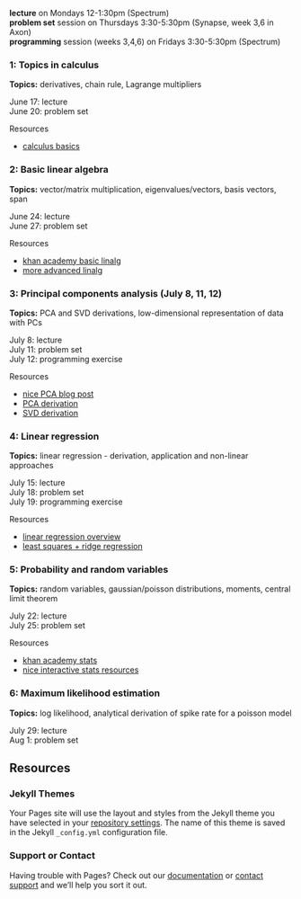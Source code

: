 **lecture** on Mondays 12-1:30pm (Spectrum)\
**problem set** session on Thursdays 3:30-5:30pm (Synapse, week 3,6 in Axon)\
**programming** session (weeks 3,4,6) on Fridays 3:30-5:30pm (Spectrum)

### 1: Topics in calculus

**Topics:** derivatives, chain rule, Lagrange multipliers

June 17: lecture</br>
June 20: problem set

Resources
- [calculus basics](https://www.youtube.com/user/patrickJMT)

### 2: Basic linear algebra

**Topics:** vector/matrix multiplication, eigenvalues/vectors, basis vectors, span

June 24: lecture\
June 27: problem set

Resources
- [khan academy basic linalg](https://www.khanacademy.org/math/linear-algebra/vectors-and-spaces)
- [more advanced linalg](https://ocw.mit.edu/courses/mathematics/18-06sc-linear-algebra-fall-2011/syllabus/)

### 3: Principal components analysis (July 8, 11, 12)

**Topics:** PCA and SVD derivations, low-dimensional representation of data with PCs

July 8: lecture\
July 11: problem set\
July 12: programming exercise

Resources
- [nice PCA blog post](http://alexhwilliams.info/itsneuronalblog/2016/03/27/pca/)
- [PCA derivation](https://www.youtube.com/watch?v=L-pQtGm3VS8)
- [SVD derivation](https://www.youtube.com/watch?v=mBcLRGuAFUk)

### 4: Linear regression

**Topics:** linear regression - derivation, application and non-linear approaches

July 15: lecture\
July 18: problem set\
July 19: programming exercise

Resources
- [linear regression overview](https://www.youtube.com/watch?v=rVviNyIR-fI)
- [least squares + ridge regression](https://ocw.mit.edu/courses/mathematics/18-086-mathematical-methods-for-engineers-ii-spring-2006/video-lectures/lecture-21-optimization-with-constraints/)

### 5: Probability and random variables

**Topics:** random variables, gaussian/poisson distributions, moments, central limit theorem

July 22: lecture\
July 25: problem set

Resources
- [khan academy stats](https://www.youtube.com/playlist?list=PLC58778F28211FA19)
- [nice interactive stats resources](https://www4.stat.ncsu.edu/~post/teaching.html)

### 6: Maximum likelihood estimation

**Topics:** log likelihood, analytical derivation of spike rate for a poisson model

July 29: lecture\
Aug 1: problem set

Resources
- 


### Jekyll Themes

Your Pages site will use the layout and styles from the Jekyll theme you have selected in your [repository settings](https://github.com/JaneliaMLCourse/MathClub/settings). The name of this theme is saved in the Jekyll `_config.yml` configuration file.

### Support or Contact

Having trouble with Pages? Check out our [documentation](https://help.github.com/categories/github-pages-basics/) or [contact support](https://github.com/contact) and we’ll help you sort it out.
